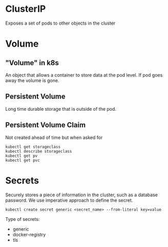 # ClusterIP
Exposes a set of pods to other objects in the cluster

# Volume

## "Volume" in k8s
An object that allows a container to store data at the pod level. If pod goes away the volume is gone.

## Persistent Volume
Long time durable storage that is outside of the pod.

## Persistent Volume Claim
Not created ahead of time but when asked for

```
kubectl get storageclass
kubectl describe storageclass
kubectl get pv
kubectl get pvc
```

# Secrets
Securely stores a piece of information in the cluster, such as a database password.
We use imperative approach to define the secret.

`kubectl create secret generic <secret_name> --from-literal key=value`

Type of secrets:
* generic
* docker-registry
* tls
